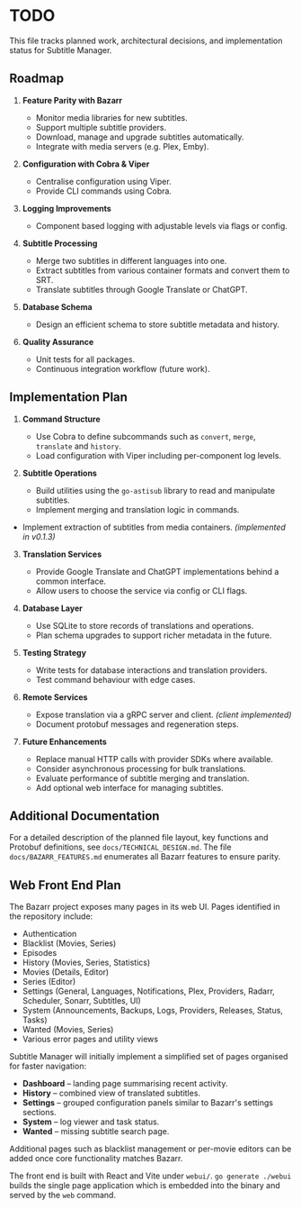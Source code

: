 # TODO

This file tracks planned work, architectural decisions, and implementation status for Subtitle Manager.

## Roadmap

1. **Feature Parity with Bazarr**
   - Monitor media libraries for new subtitles.
   - Support multiple subtitle providers.
   - Download, manage and upgrade subtitles automatically.
   - Integrate with media servers (e.g. Plex, Emby).

2. **Configuration with Cobra & Viper**
   - Centralise configuration using Viper.
   - Provide CLI commands using Cobra.

3. **Logging Improvements**
   - Component based logging with adjustable levels via flags or config.

4. **Subtitle Processing**
   - Merge two subtitles in different languages into one.
   - Extract subtitles from various container formats and convert them to SRT.
   - Translate subtitles through Google Translate or ChatGPT.

5. **Database Schema**
   - Design an efficient schema to store subtitle metadata and history.

6. **Quality Assurance**
   - Unit tests for all packages.
   - Continuous integration workflow (future work).

## Implementation Plan

1. **Command Structure**
   - Use Cobra to define subcommands such as `convert`, `merge`, `translate` and `history`.
   - Load configuration with Viper including per-component log levels.

2. **Subtitle Operations**
   - Build utilities using the `go-astisub` library to read and manipulate subtitles.
   - Implement merging and translation logic in commands.
  - Implement extraction of subtitles from media containers. *(implemented in v0.1.3)*

3. **Translation Services**
   - Provide Google Translate and ChatGPT implementations behind a common interface.
   - Allow users to choose the service via config or CLI flags.

4. **Database Layer**
   - Use SQLite to store records of translations and operations.
   - Plan schema upgrades to support richer metadata in the future.

5. **Testing Strategy**
   - Write tests for database interactions and translation providers.
   - Test command behaviour with edge cases.

6. **Remote Services**
   - Expose translation via a gRPC server and client. *(client implemented)*
   - Document protobuf messages and regeneration steps.

7. **Future Enhancements**
   - Replace manual HTTP calls with provider SDKs where available.
   - Consider asynchronous processing for bulk translations.
   - Evaluate performance of subtitle merging and translation.
   - Add optional web interface for managing subtitles.

## Additional Documentation

For a detailed description of the planned file layout, key functions and
Protobuf definitions, see `docs/TECHNICAL_DESIGN.md`.
The file `docs/BAZARR_FEATURES.md` enumerates all Bazarr features to ensure parity.

## Web Front End Plan

The Bazarr project exposes many pages in its web UI. Pages identified in the repository include:
- Authentication
- Blacklist (Movies, Series)
- Episodes
- History (Movies, Series, Statistics)
- Movies (Details, Editor)
- Series (Editor)
- Settings (General, Languages, Notifications, Plex, Providers, Radarr, Scheduler, Sonarr, Subtitles, UI)
- System (Announcements, Backups, Logs, Providers, Releases, Status, Tasks)
- Wanted (Movies, Series)
- Various error pages and utility views

Subtitle Manager will initially implement a simplified set of pages organised for faster navigation:
- **Dashboard** – landing page summarising recent activity.
- **History** – combined view of translated subtitles.
- **Settings** – grouped configuration panels similar to Bazarr's settings sections.
- **System** – log viewer and task status.
- **Wanted** – missing subtitle search page.

Additional pages such as blacklist management or per-movie editors can be added once core functionality matches Bazarr.

The front end is built with React and Vite under `webui/`. `go generate ./webui` builds the single page application which is embedded into the binary and served by the `web` command.

